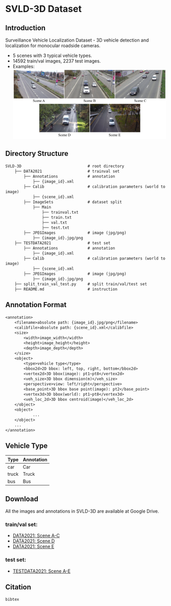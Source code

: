 # SVLD-3D Dataset

## Introduction
Surveillance Vehicle Localization Dataset - 3D vehicle detection and localization for monocular roadside cameras.
- 5 scenes with 3 typical  vehicle types.
- 14592 train/val images, 2237 test images.
- Examples:
![image](imgs/example.png)

## Directory Structure
```
SVLD-3D                             # root directory
    ├── DATA2021                    # trainval set
        ├── Annotations             # annotation
            ├── {image_id}.xml
        ├── Calib                   # calibration parameters (world to image)
            ├── {scene_id}.xml
        ├── ImageSets               # dataset split
            ├── Main
                ├── trainval.txt
                ├── train.txt
                ├── val.txt
                ├── test.txt
        ├── JPEGImages              # image (jpg/png)
            ├── {image_id}.jpg/png
    ├── TESTDATA2021                # test set
        ├── Annotations             # annotation
            ├── {image_id}.xml
        ├── Calib                   # calibration parameters (world to image)
            ├── {scene_id}.xml
        ├── JPEGImages              # image (jpg/png)
            ├── {image_id}.jpg/png
    ├── split_train_val_test.py     # split train/val/test set
    ├── README.md                   # instruction
```

## Annotation Format
```
<annotation>
	<filename>absolute path: {image_id}.jpg/png</filename>
	<calibfile>absolute path: {scene_id}.xml</calibfile>
	<size>
		<width>image_width</width>
		<height>image_height</height>
		<depth>image_depth</depth>
	</size>
	<object>
		<type>vehicle type</type>
		<bbox2d>2D bbox: left, top, right, bottom</bbox2d>
		<vertex2d>3D bbox(image): pt1~pt8</vertex2d>
		<veh_size>3D bbox dimension(m)</veh_size>
		<perspective>view: left/right</perspective>
		<base_point>3D bbox base point(image): pt2</base_point>
		<vertex3d>3D bbox(world): pt1~pt8</vertex3d>
		<veh_loc_2d>3D bbox centroid(image)</veh_loc_2d>
	</object>
	<object>
            ...
	</object>
	...
</annotation>
```

## Vehicle Type

| Type              | Annotation        |
| ----------------- | ----------------- |
| car               | Car               |
| truck             | Truck             |
| bus               | Bus               |

## Download
All the images and annotations in SVLD-3D are available at Google Drive.

### train/val set:

- [DATA2021: Scene A-C](https://drive.google.com/file/d/1yO9av6qtLxOehT-vRivaX_WX6TT-jIvc/view?usp=sharing)
- [DATA2021: Scene D](https://drive.google.com/file/d/13i341cnFtNVlRvVBjSAmUGtxEiHt_Fjz/view?usp=sharing)
- [DATA2021: Scene E](https://drive.google.com/file/d/1Z-lv_NQtBc8EFYJaFapF69H79m2Ce2mO/view?usp=sharing)

### test set:

- [TESTDATA2021: Scene A-E](https://drive.google.com/file/d/10zspX_-gWoQOwzN5Ba-MDQVsV6Omh80A/view?usp=sharing)

## Citation
```
bibtex
```
